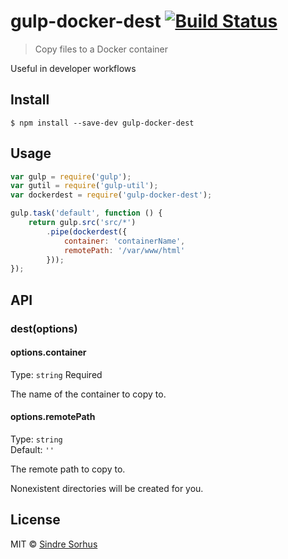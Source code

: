 # gulp-docker-dest [![Build Status](https://travis-ci.org/erikxiv/gulp-docker-dest.svg?branch=master)](https://travis-ci.org/erikxiv/gulp-docker-dest)

> Copy files to a Docker container

Useful in developer workflows


## Install

```
$ npm install --save-dev gulp-docker-dest
```


## Usage

```js
var gulp = require('gulp');
var gutil = require('gulp-util');
var dockerdest = require('gulp-docker-dest');

gulp.task('default', function () {
	return gulp.src('src/*')
		.pipe(dockerdest({
			container: 'containerName',
			remotePath: '/var/www/html'
		}));
});
```


## API

### dest(options)

#### options.container

Type: `string`
Required

The name of the container to copy to.

#### options.remotePath

Type: `string`  
Default: `''`

The remote path to copy to.

Nonexistent directories will be created for you.


## License

MIT © [Sindre Sorhus](http://erikxiv.com)
